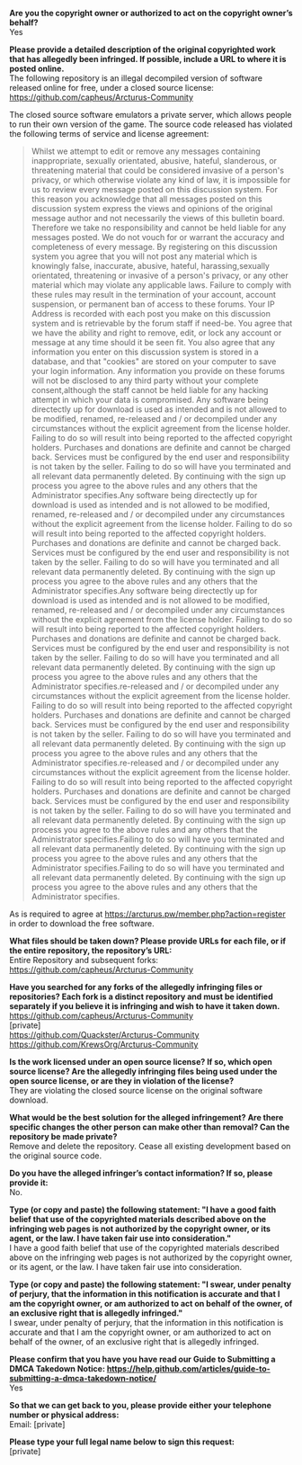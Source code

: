 **Are you the copyright owner or authorized to act on the copyright owner’s behalf?**   
Yes

**Please provide a detailed description of the original copyrighted work that has allegedly been infringed. If possible, include a URL to where it is posted online.**   
The following repository is an illegal decompiled version of software released online for free, under a closed source license: https://github.com/capheus/Arcturus-Community

The closed source software emulators a private server, which allows people to run their own version of the game. The source code released has violated the following terms of service and license agreement:  

> Whilst we attempt to edit or remove any messages containing inappropriate, sexually orientated, abusive, hateful, slanderous, or threatening material that could be considered invasive of a person's privacy, or which otherwise violate any kind of law, it is impossible for us to review every message posted on this discussion system. For this reason you acknowledge that all messages posted on this discussion system express the views and opinions of the original message author and not necessarily the views of this bulletin board. Therefore we take no responsibility and cannot be held liable for any messages posted. We do not vouch for or warrant the accuracy and completeness of every message. By registering on this discussion system you agree that you will not post any material which is knowingly false, inaccurate, abusive, hateful, harassing,sexually orientated, threatening or invasive of a person's privacy, or any other material which may violate any applicable laws. Failure to comply with these rules may result in the termination of your account, account suspension, or permanent ban of access to these forums. Your IP Address is recorded with each post you make on this discussion system and is retrievable by the forum staff if need-be. You agree that we have the ability and right to remove, edit, or lock any account or message at any time should it be seen fit. You also agree that any information you enter on this discussion system is stored in a database, and that "cookies" are stored on your computer to save your login information. Any information you provide on these forums will not be disclosed to any third party without your complete consent,although the staff cannot be held liable for any hacking attempt in which your data is compromised. Any software being directectly up for download is used as intended and is not allowed to be modified, renamed, re-released and / or decompiled under any circumstances without the explicit agreement from the license holder. Failing to do so will result into being reported to the affected copyright holders. Purchases and donations are definite and cannot be charged back. Services must be configured by the end user and responsibility is not taken by the seller. Failing to do so will have you terminated and all relevant data permanently deleted. By continuing with the sign up process you agree to the above rules and any others that the Administrator specifies.Any software being directectly up for download is used as intended and is not allowed to be modified, renamed, re-released and / or decompiled under any circumstances without the explicit agreement from the license holder. Failing to do so will result into being reported to the affected copyright holders. Purchases and donations are definite and cannot be charged back. Services must be configured by the end user and responsibility is not taken by the seller. Failing to do so will have you terminated and all relevant data permanently deleted. By continuing with the sign up process you agree to the above rules and any others that the Administrator specifies.Any software being directectly up for download is used as intended and is not allowed to be modified, renamed, re-released and / or decompiled under any circumstances without the explicit agreement from the license holder. Failing to do so will result into being reported to the affected copyright holders. Purchases and donations are definite and cannot be charged back. Services must be configured by the end user and responsibility is not taken by the seller. Failing to do so will have you terminated and all relevant data permanently deleted. By continuing with the sign up process you agree to the above rules and any others that the Administrator specifies.re-released and / or decompiled under any circumstances without the explicit agreement from the license holder. Failing to do so will result into being reported to the affected copyright holders. Purchases and donations are definite and cannot be charged back. Services must be configured by the end user and responsibility is not taken by the seller. Failing to do so will have you terminated and all relevant data permanently deleted. By continuing with the sign up process you agree to the above rules and any others that the Administrator specifies.re-released and / or decompiled under any circumstances without the explicit agreement from the license holder. Failing to do so will result into being reported to the affected copyright holders. Purchases and donations are definite and cannot be charged back. Services must be configured by the end user and responsibility is not taken by the seller. Failing to do so will have you terminated and all relevant data permanently deleted. By continuing with the sign up process you agree to the above rules and any others that the Administrator specifies.Failing to do so will have you terminated and all relevant data permanently deleted. By continuing with the sign up process you agree to the above rules and any others that the Administrator specifies.Failing to do so will have you terminated and all relevant data permanently deleted. By continuing with the sign up process you agree to the above rules and any others that the Administrator specifies.

As is required to agree at https://arcturus.pw/member.php?action=register in order to download the free software.  

**What files should be taken down? Please provide URLs for each file, or if the entire repository, the repository’s URL:**   
Entire Repository and subsequent forks: https://github.com/capheus/Arcturus-Community

**Have you searched for any forks of the allegedly infringing files or repositories? Each fork is a distinct repository and must be identified separately if you believe it is infringing and wish to have it taken down.**   
https://github.com/capheus/Arcturus-Community      
[private]  
https://github.com/Quackster/Arcturus-Community     
https://github.com/KrewsOrg/Arcturus-Community  

**Is the work licensed under an open source license? If so, which open source license? Are the allegedly infringing files being used under the open source license, or are they in violation of the license?**   
They are violating the closed source license on the original software download.

**What would be the best solution for the alleged infringement? Are there specific changes the other person can make other than removal? Can the repository be made private?**   
Remove and delete the repository. Cease all existing development based on the original source code.

**Do you have the alleged infringer’s contact information? If so, please provide it:**   
No.

**Type (or copy and paste) the following statement: "I have a good faith belief that use of the copyrighted materials described above on the infringing web pages is not authorized by the copyright owner, or its agent, or the law. I have taken fair use into consideration."**   
I have a good faith belief that use of the copyrighted materials described above on the infringing web pages is not authorized by the copyright owner, or its agent, or the law. I have taken fair use into consideration.

**Type (or copy and paste) the following statement: "I swear, under penalty of perjury, that the information in this notification is accurate and that I am the copyright owner, or am authorized to act on behalf of the owner, of an exclusive right that is allegedly infringed."**   
I swear, under penalty of perjury, that the information in this notification is accurate and that I am the copyright owner, or am authorized to act on behalf of the owner, of an exclusive right that is allegedly infringed.

**Please confirm that you have you have read our Guide to Submitting a DMCA Takedown Notice: https://help.github.com/articles/guide-to-submitting-a-dmca-takedown-notice/**   
Yes

**So that we can get back to you, please provide either your telephone number or physical address:**   
Email: [private]  

**Please type your full legal name below to sign this request:**   
[private]

